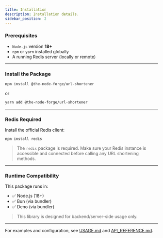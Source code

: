 ```yaml
---
title: Installation
description: Installation details.
sidebar_position: 2
---
```


### Prerequisites

- `Node.js` version **18+**
- `npm` or `yarn` installed globally
- A running Redis server (locally or remote)

---

### Install the Package

```bash
npm install @the-node-forge/url-shortener
```

or

```bash
yarn add @the-node-forge/url-shortener
```

---

### Redis Required

Install the official Redis client:

```bash
npm install redis
```

> The `redis` package is required. Make sure your Redis instance is accessible and
> connected before calling any URL shortening methods.

---

### Runtime Compatibility

This package runs in:

- ✅ Node.js (18+)
- ✅ Bun (via bundler)
- ✅ Deno (via bundler)

> This library is designed for backend/server-side usage only.

---

For examples and configuration, see [USAGE.md](./USAGE.md) and
[API_REFERENCE.md](./API_REFERENCE.md).
